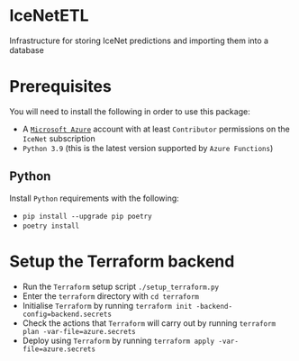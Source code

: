 # IceNetETL

Infrastructure for storing IceNet predictions and importing them into a database

# Prerequisites

You will need to install the following in order to use this package:

- A [`Microsoft Azure`](https://portal.azure.com) account with at least `Contributor` permissions on the `IceNet` subscription
- `Python 3.9` (this is the latest version supported by `Azure Functions`)

## Python

Install `Python` requirements with the following:

- `pip install --upgrade pip poetry`
- `poetry install`

# Setup the Terraform backend

- Run the `Terraform` setup script `./setup_terraform.py`
- Enter the `terraform` directory with `cd terraform`
- Initialise `Terraform` by running `terraform init -backend-config=backend.secrets`
- Check the actions that `Terraform` will carry out by running `terraform plan -var-file=azure.secrets`
- Deploy using `Terraform` by running `terraform apply -var-file=azure.secrets`
